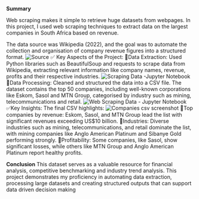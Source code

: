 **Summary**

Web scraping makes it simple to retrieve huge datasets from webpages. In this project, I used web scraping techniques to extract data on the largest companies in South Africa based on revenue.

The data source was Wikipedia (2022), and the goal was to automate the collection and organisation of company revenue figures into a structured format.
![Source](https://github.com/user-attachments/assets/b57244fd-f2e9-4d08-b979-7653ea170f0c)
✅ Key Aspects of the Project:
🎯Data Extraction: Used Python libraries such as BeautifulSoup and requests to scrape data from Wikipedia, extracting relevant information like company names, revenue, profits and their respective industries.
![Scraping Data -Jupyter Notebook](https://github.com/user-attachments/assets/77607452-0ce7-4478-a5b4-8c3758305822)
🎯Data Processing: Cleaned and structured the data into a CSV file. The dataset contains the top 50 companies, including well-known corporations like Eskom, Sasol and MTN Group, categorised by industry such as mining, telecommunications and retail.
![Web Scraping Data - Jupyter Notebook](https://github.com/user-attachments/assets/8dcf1bad-6339-464a-ae93-aa690092988c)
✅Key Insights:
The final CSV highlights:
![Companies csv screenshot](https://github.com/user-attachments/assets/6f4f84c7-d1fc-40cd-a7e4-f4e6466ff185)
🎯Top companies by revenue: Eskom, Sasol, and MTN Group lead the list with significant revenues exceeding US$10 billion.
🎯Industries: Diverse industries such as mining, telecommunications, and retail dominate the list, with mining companies like Anglo American Platinum and Sibanye Gold performing strongly.
🎯Profitability: Some companies, like Sasol, show significant losses, while others like MTN Group and Anglo American Platinum report healthy profits.

**Conclusion**
This dataset serves as a valuable resource for financial analysis, competitive benchmarking and industry trend analysis. This project demonstrates my proficiency in automating data extraction, processing large datasets and creating structured outputs that can support data driven decision making
